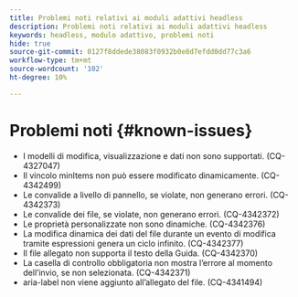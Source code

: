 ```yaml
---
title: Problemi noti relativi ai moduli adattivi headless
description: Problemi noti relativi ai moduli adattivi headless
keywords: headless, modulo adattivo, problemi noti
hide: true
source-git-commit: 0127f8ddede38083f0932b0e8d7efdd0dd77c3a6
workflow-type: tm+mt
source-wordcount: '102'
ht-degree: 10%

---
```



# Problemi noti {#known-issues}

* I modelli di modifica, visualizzazione e dati non sono supportati. (CQ-4327047)
* Il vincolo minItems non può essere modificato dinamicamente. (CQ-4342499)
* Le convalide a livello di pannello, se violate, non generano errori. (CQ-4342373)
* Le convalide dei file, se violate, non generano errori. (CQ-4342372)
* Le proprietà personalizzate non sono dinamiche. (CQ-4342376)
* La modifica dinamica dei dati del file durante un evento di modifica tramite espressioni genera un ciclo infinito. (CQ-4342377)
* Il file allegato non supporta il testo della Guida. (CQ-4342370)
* La casella di controllo obbligatoria non mostra l’errore al momento dell’invio, se non selezionata. (CQ-4342371)
* aria-label non viene aggiunto all’allegato del file. (CQ-4341494)
